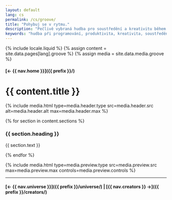 ```yaml
---
layout: default
lang: cs
permalink: /cs/groove/
title: "Pohybuj se v rytmu."
description: "Pečlivě vybraná hudba pro soustředění a kreativitu během programování. Vylepšete svůj pracovní rytmus hudbou."
keywords: "hudba při programování, produktivita, kreativita, soustředění, Swiftian"
---
```



{% include locale.liquid %}
{% assign content = site.data.pages[lang].groove %}
{% assign media = site.data.media.groove %}

#### [← {{ nav.home }}]({{ prefix }}/)

# {{ content.title }}

{% include media.html
  type=media.header.type
  src=media.header.src
  alt=media.header.alt
  max=media.header.max
%}

{% for section in content.sections %}
### {{ section.heading }}
{{ section.text }}

{% endfor %}

{% include media.html
  type=media.preview.type
  src=media.preview.src
  max=media.preview.max
  controls=media.preview.controls
%}

---

#### [← {{ nav.universe }}]({{ prefix }}/universe/) | [{{ nav.creators }} →]({{ prefix }}/creators/)